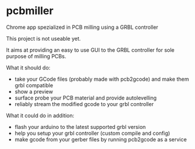 pcbmiller
=========

Chrome app spezialized in PCB milling using a GRBL controller

This project is not useable yet.

It aims at providing an easy to use GUI to the GRBL controller for sole purpose of milling PCBs.

What it should do:

- take your GCode files (probably made with pcb2gcode) and make them grbl compatible
- show a preview
- surface probe your PCB material and provide autolevelling
- reliably stream the modified gcode to your grbl controller

What it could do in addition:

- flash your arduino to the latest supported grbl version
- help you setup your grbl controller (custom compile and config)
- make gcode from your gerber files by running pcb2gcode as a service
